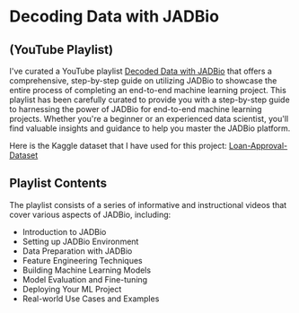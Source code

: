 # Decoding Data with JADBio 
## (YouTube Playlist)

I've curated a YouTube playlist [Decoded Data with JADBio](https://www.youtube.com/playlist?list=PLDafj62Bo6yd6HYh55Db5y5aTJKLwMJvI) that offers a comprehensive, step-by-step guide on utilizing JADBio to showcase the entire process of completing an end-to-end machine learning project. This playlist has been carefully curated to provide you with a step-by-step guide to harnessing the power of JADBio for end-to-end machine learning projects. Whether you're a beginner or an experienced data scientist, you'll find valuable insights and guidance to help you master the JADBio platform.

Here is the Kaggle dataset that I have used for this project: [Loan-Approval-Dataset](https://www.kaggle.com/datasets/architsharma01/loan-approval-prediction-dataset)

## Playlist Contents

The playlist consists of a series of informative and instructional videos that cover various aspects of JADBio, including:

- Introduction to JADBio
- Setting up JADBio Environment
- Data Preparation with JADBio
- Feature Engineering Techniques
- Building Machine Learning Models
- Model Evaluation and Fine-tuning
- Deploying Your ML Project
- Real-world Use Cases and Examples

